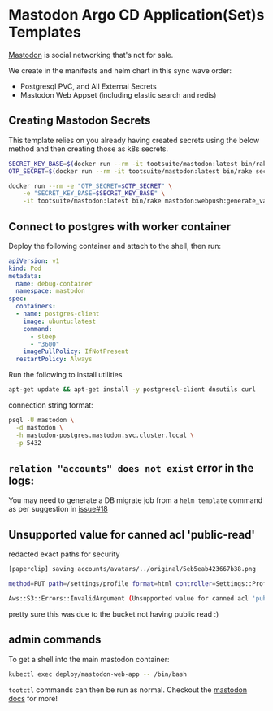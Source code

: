 # Mastodon Argo CD Application(Set)s Templates
[Mastodon](https://joinmastodon.org/) is social networking that's not for sale.

We create in the manifests and helm chart in this sync wave order:
- Postgresql PVC, and All External Secrets
- Mastodon Web Appset (including elastic search and redis)

## Creating Mastodon Secrets
This template relies on you already having created secrets using the below method and then creating those as k8s secrets.

```bash
SECRET_KEY_BASE=$(docker run --rm -it tootsuite/mastodon:latest bin/rake secret)
OTP_SECRET=$(docker run --rm -it tootsuite/mastodon:latest bin/rake secret)

docker run --rm -e "OTP_SECRET=$OTP_SECRET" \
    -e "SECRET_KEY_BASE=$SECRET_KEY_BASE" \
    -it tootsuite/mastodon:latest bin/rake mastodon:webpush:generate_vapid_key 
```

## Connect to postgres with worker container
Deploy the following container and attach to the shell, then run:

```yaml
apiVersion: v1
kind: Pod
metadata:
  name: debug-container
  namespace: mastodon
spec:
  containers:
  - name: postgres-client
    image: ubuntu:latest
    command:
      - sleep
      - "3600"
    imagePullPolicy: IfNotPresent
  restartPolicy: Always
```

Run the following to install utilities

```bash
apt-get update && apt-get install -y postgresql-client dnsutils curl
```

connection string format:

```bash
psql -U mastodon \
  -d mastodon \
  -h mastodon-postgres.mastodon.svc.cluster.local \
  -p 5432
```

## `relation "accounts" does not exist` error in the logs:

You may need to generate a DB migrate job from a `helm template` command as per suggestion in [issue#18](https://github.com/mastodon/chart/issues/18#issuecomment-1369804876)

## Unsupported value for canned acl 'public-read'
redacted exact paths for security
```bash
[paperclip] saving accounts/avatars/../original/5eb5eab423667b38.png

method=PUT path=/settings/profile format=html controller=Settings::ProfilesController action=update status=500 error='Aws::S3::Errors::InvalidArgument: Unsupported value for canned acl 'public-read'' duration=368.45 view=0.00 db=1.15

Aws::S3::Errors::InvalidArgument (Unsupported value for canned acl 'public-read'):
```

pretty sure this was due to the bucket not having public read :)

## admin commands

To get a shell into the main mastodon container:
```bash
kubectl exec deploy/mastodon-web-app -- /bin/bash
```

`tootctl` commands can then be run as normal. Checkout the [mastodon docs](https://docs.joinmastodon.org/admin/tootctl/) for more!
